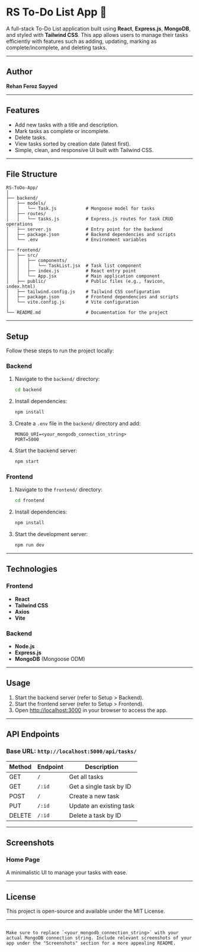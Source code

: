 # RS To-Do List App 📝

A full-stack To-Do List application built using **React**, **Express.js**, **MongoDB**, and styled with **Tailwind CSS**. This app allows users to manage their tasks efficiently with features such as adding, updating, marking as complete/incomplete, and deleting tasks.

---

## Author  
**Rehan Feroz Sayyed**

---

## Features  
- Add new tasks with a title and description.  
- Mark tasks as complete or incomplete.  
- Delete tasks.  
- View tasks sorted by creation date (latest first).  
- Simple, clean, and responsive UI built with Tailwind CSS.

---

## File Structure  

```
RS-ToDo-App/
│
├── backend/
│   ├── models/
│   │   └── Task.js           # Mongoose model for tasks
│   ├── routes/
│   │   └── tasks.js          # Express.js routes for task CRUD operations
│   ├── server.js             # Entry point for the backend
│   ├── package.json          # Backend dependencies and scripts
│   └── .env                  # Environment variables
│
├── frontend/
│   ├── src/
│   │   ├── components/
│   │   │   └── TaskList.jsx  # Task list component
│   │   ├── index.js          # React entry point
│   │   └── App.jsx           # Main application component
│   ├── public/               # Public files (e.g., favicon, index.html)
│   ├── tailwind.config.js    # Tailwind CSS configuration
│   ├── package.json          # Frontend dependencies and scripts
│   └── vite.config.js        # Vite configuration
│
└── README.md                 # Documentation for the project
```

---

## Setup  

Follow these steps to run the project locally:

### Backend  

1. Navigate to the `backend/` directory:  
   ```bash
   cd backend
   ```
2. Install dependencies:  
   ```bash
   npm install
   ```
3. Create a `.env` file in the `backend/` directory and add:  
   ```
   MONGO_URI=<your_mongodb_connection_string>
   PORT=5000
   ```
4. Start the backend server:  
   ```bash
   npm start
   ```

### Frontend  

1. Navigate to the `frontend/` directory:  
   ```bash
   cd frontend
   ```
2. Install dependencies:  
   ```bash
   npm install
   ```
3. Start the development server:  
   ```bash
   npm run dev
   ```

---

## Technologies  

### Frontend  
- **React**  
- **Tailwind CSS**  
- **Axios**  
- **Vite**  

### Backend  
- **Node.js**  
- **Express.js**  
- **MongoDB** (Mongoose ODM)  

---

## Usage  

1. Start the backend server (refer to Setup > Backend).  
2. Start the frontend server (refer to Setup > Frontend).  
3. Open [http://localhost:3000](http://localhost:3000) in your browser to access the app.  

---

## API Endpoints  

### Base URL: `http://localhost:5000/api/tasks/`  

| Method | Endpoint          | Description                    |  
|--------|-------------------|--------------------------------|  
| GET    | `/`               | Get all tasks                 |  
| GET    | `/:id`            | Get a single task by ID       |  
| POST   | `/`               | Create a new task             |  
| PUT    | `/:id`            | Update an existing task       |  
| DELETE | `/:id`            | Delete a task by ID           |  

---

## Screenshots  

### Home Page  
A minimalistic UI to manage your tasks with ease.  

---

## License  

This project is open-source and available under the MIT License.  

---
```

Make sure to replace `<your_mongodb_connection_string>` with your actual MongoDB connection string. Include relevant screenshots of your app under the "Screenshots" section for a more appealing README.